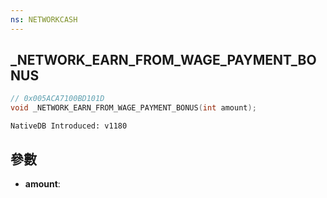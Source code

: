 ```yaml
---
ns: NETWORKCASH
---
```

## _NETWORK_EARN_FROM_WAGE_PAYMENT_BONUS

```c
// 0x005ACA7100BD101D
void _NETWORK_EARN_FROM_WAGE_PAYMENT_BONUS(int amount);
```

```
NativeDB Introduced: v1180
```

## 參數
* **amount**:
